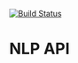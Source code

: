 [![Build Status](https://travis-ci.org/Coveochatbot/megageniale-nlpapi.svg?branch=development)](https://travis-ci.org/Coveochatbot/megageniale-nlpapi)

# NLP API
